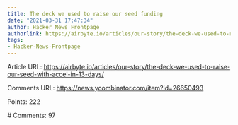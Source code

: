 ```yaml
---
title: The deck we used to raise our seed funding
date: "2021-03-31 17:47:34"
author: Hacker News Frontpage
authorlink: https://airbyte.io/articles/our-story/the-deck-we-used-to-raise-our-seed-with-accel-in-13-days/
tags:
- Hacker-News-Frontpage
---
```


<p>Article URL: <a href="https://airbyte.io/articles/our-story/the-deck-we-used-to-raise-our-seed-with-accel-in-13-days/">https://airbyte.io/articles/our-story/the-deck-we-used-to-raise-our-seed-with-accel-in-13-days/</a></p>
<p>Comments URL: <a href="https://news.ycombinator.com/item?id=26650493">https://news.ycombinator.com/item?id=26650493</a></p>
<p>Points: 222</p>
<p># Comments: 97</p>
